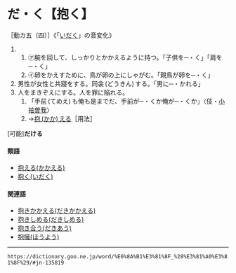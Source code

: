 # だ・く【抱く】
［動カ五（四）］《「[いだく](https://dictionary.goo.ne.jp/word/%E6%8A%B1%E3%81%8F_%28%E3%81%84%E3%81%A0%E3%81%8F%29/#jn-12033)」の音変化》

1.      
    1.  ㋐腕を回して、しっかりとかかえるように持つ。「子供を─・く」「肩を─・く」        
    2.  ㋑卵をかえすために、鳥が卵の上にしゃがむ。「親鳥が卵を─・く」
2. 男性が女性と共寢をする。同衾 (どうきん) する。「男に─・かれる」
3. 人をまきぞえにする。人を罪に陥れる。    
    1.  「手前 (てめえ) も俺も是までだ、手前が─・くか俺が─・くか」〈伎・[小袖曽我](https://dictionary.goo.ne.jp/word/%E5%B0%8F%E8%A2%96%E6%9B%BD%E6%88%91/#jn-79521)〉        
    2.  →[抱 (かか) える](https://dictionary.goo.ne.jp/word/%E6%8A%B1%E3%81%88%E3%82%8B/#jn-37718)［用法］
        

\[可能\]**だける**

#### 類語

-   [抱える(かかえる)](https://dictionary.goo.ne.jp/word/%E6%8A%B1%E3%81%88%E3%82%8B/#jn-37718)
-   [抱く(いだく)](https://dictionary.goo.ne.jp/word/%E6%8A%B1%E3%81%8F_%28%E3%81%84%E3%81%A0%E3%81%8F%29/#jn-12033)

#### 関連語

-   [抱きかかえる(だきかかえる)](https://dictionary.goo.ne.jp/word/%E6%8A%B1%E3%81%8D%E6%8A%B1%E3%81%88%E3%82%8B/#jn-135666)
-   [抱きしめる(だきしめる)](https://dictionary.goo.ne.jp/word/%E6%8A%B1%E7%B7%A0%E3%82%81%E3%82%8B/#jn-135717)
-   [抱き合う(だきあう)](https://dictionary.goo.ne.jp/word/%E6%8A%B1%E5%90%88%E3%81%86/#jn-135646)
-   [抱擁(ほうよう)](https://dictionary.goo.ne.jp/word/%E6%8A%B1%E6%93%81/#jn-202632)

---
`https://dictionary.goo.ne.jp/word/%E6%8A%B1%E3%81%8F_%28%E3%81%A0%E3%81%8F%29/#jn-135819`